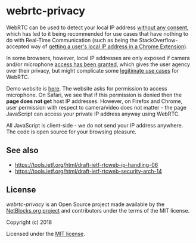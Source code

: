 # webrtc-privacy

WebRTC can be used to detect your local IP address [without any consent](https://security.stackexchange.com/questions/94783/why-is-my-internal-ip-address-private-visible-from-the-internet), which has led to it being recommended for use cases that have nothing to do with Real-Time Communication (such as being the StackOverflow-accepted way of [getting a user's local IP address in a Chrome Extension](https://stackoverflow.com/a/29514292/2989693)). 

In some browsers, however, local IP addresses are only exposed if camera and/or microphone [access has been granted](https://bugs.webkit.org/show_bug.cgi?id=176157#c5), which gives the user agency over their privacy, but might complicate some [legitimate use cases](https://bugs.webkit.org/show_bug.cgi?id=174500) for WebRTC.

Demo website is [here](https://ntblk.github.io/webrtc-privacy/). The website asks for permission to access microphone. On Safari, we see that if this permission is denied then the **page does not get** host IP addresses. However, on Firefox and Chrome, user permission with respect to camera/video does not matter - the page JavaScript can access your private IP address anyway using WebRTC.

All JavaScript is client-side - we do not send your IP address anywhere. The code is open source for your browsing pleasure.


## See also

 * https://tools.ietf.org/html/draft-ietf-rtcweb-ip-handling-06
 * https://tools.ietf.org/html/draft-ietf-rtcweb-security-arch-14

## License

_webrtc-privacy_ is an Open Source project made available by the [NetBlocks.org project](https://netblocks.org) and contributors under the terms of the MIT license.

Copyright (c) 2018

Licensed under the [MIT license](LICENSE).
